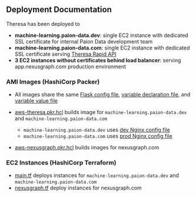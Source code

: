 Deployment Documentation
------------------------

Theresa has been deployed to

- **machine-learning.paion-data.dev**: single EC2 instance with dedicated SSL certificate for internal Paion Data development team
- **machine-learning.paion-data.com**: single EC2 instance with dedicated SSL certificate serving
  [Theresa Rapid API](https://rapidapi.com/paion-data-machine-learning/api/theresa3)
- **3 EC2 instances without certificates behind load balancer**: serving app.nexusgraph.com production environment

### AMI Images (HashiCorp Packer)

- All images share the same [Flask config file](./images/settings.cfg),
  [variable declaration file](./images/variables.pkr.hcl), and [variable value file](./images/theresa.auto.pkrvars.hcl)
- [aws-theresa.pkr.hcl](./images/aws-theresa.pkr.hcl) builds image for `machine-learning.paion-data.dev` and `machine-learning.paion-data.com`

  - `machine-learning.paion-data.dev` uses [dev Nginx config file](./images/nginx-ssl-dev.conf)
  - `machine-learning.paion-data.com` uses [prod Nginx config file](./images/nginx-ssl-prod.conf)

- [aws-nexusgraph.pkr.hcl](./images/aws-nexusgraph.pkr.hcl) builds images for nexusgraph.com

### EC2 Instances (HashiCorp Terraform)

- [main.tf](./instances/main.tf) deploys instances for `machine-learning.paion-data.dev` and `machine-learning.paion-data.com`
- [nexusgraph.tf](./instances/nexusgraph.tf) deploy instances for nexusgraph.com

